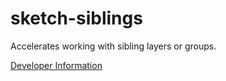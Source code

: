 # sketch-siblings

Accelerates working with sibling layers or groups.

<a href="DEV.md">Developer Information</a>
